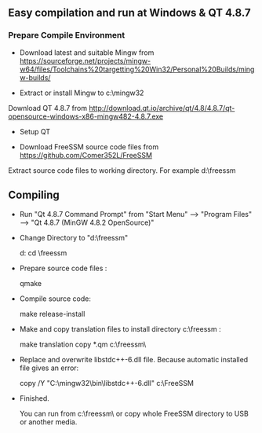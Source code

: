 ## Easy compilation and run at Windows & QT 4.8.7
### Prepare Compile Environment
- Download latest and suitable Mingw from https://sourceforge.net/projects/mingw-w64/files/Toolchains%20targetting%20Win32/Personal%20Builds/mingw-builds/

- Extract or install Mingw to c:\mingw32

Download QT 4.8.7 from http://download.qt.io/archive/qt/4.8/4.8.7/qt-opensource-windows-x86-mingw482-4.8.7.exe
- Setup QT

- Download FreeSSM source code files from https://github.com/Comer352L/FreeSSM

Extract source code files to working directory. For example d:\freessm

## Compiling

- Run "Qt 4.8.7 Command Prompt" from "Start Menu" --> "Program Files" --> "Qt 4.8.7 (MinGW 4.8.2 OpenSource)"


- Change Directory to "d:\freessm"

    d:
    cd \freessm

- Prepare source code files : 

    qmake

- Compile source code:

    make release-install

- Make and copy translation files to install directory c:\freessm : 

    make translation
    copy *.qm c:\freessm\

- Replace and overwrite libstdc++-6.dll file. Because automatic installed file gives an error:

    copy /Y "C:\mingw32\bin\libstdc++-6.dll" c:\FreeSSM

- Finished.
   
   You can run from c:\freessm\ or copy whole FreeSSM directory to USB or another media.
